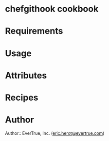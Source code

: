 # chefgithook cookbook

# Requirements

# Usage

# Attributes

# Recipes

# Author

Author:: EverTrue, Inc. (<eric.herot@evertrue.com>)
